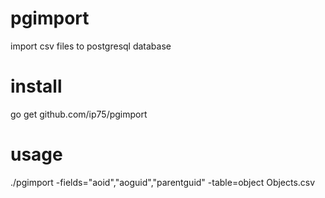 # pgimport
import csv files to postgresql database

# install
go get github.com/ip75/pgimport

# usage

./pgimport -fields="aoid","aoguid","parentguid" -table=object Objects.csv
